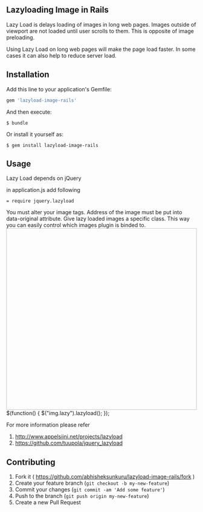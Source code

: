 ## Lazyloading Image in Rails

Lazy Load is delays loading of images in long web pages. Images outside of viewport are not loaded until user scrolls to them. This is opposite of image preloading. 

Using Lazy Load on long web pages will make the page load faster. In some cases it can also help to reduce server load. 

## Installation

Add this line to your application's Gemfile:

```ruby
gem 'lazyload-image-rails'
```

And then execute:

    $ bundle

Or install it yourself as:

    $ gem install lazyload-image-rails

## Usage
Lazy Load depends on jQuery

in application.js add following
	
	= require jquery.lazyload

You must alter your image tags. Address of the image must be put into data-original attribute. Give lazy loaded images a specific class. This way you can easily control which images plugin is binded to.
<code>
  <img class="lazy" data-original="img/example.jpg" width="640" height="480">
</code>
  $(function() {
    $("img.lazy").lazyload();
  });

For more information please refer 
1. http://www.appelsiini.net/projects/lazyload
2. https://github.com/tuupola/jquery_lazyload  

## Contributing

1. Fork it ( https://github.com/abhisheksunkuru/lazyload-image-rails/fork )
2. Create your feature branch (`git checkout -b my-new-feature`)
3. Commit your changes (`git commit -am 'Add some feature'`)
4. Push to the branch (`git push origin my-new-feature`)
5. Create a new Pull Request
